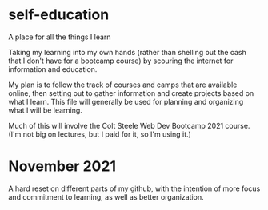 # self-education
A place for all the things I learn

Taking my learning into my own hands (rather than shelling out the cash that I don't have for a bootcamp course) by scouring the internet for information and education.

My plan is to follow the track of courses and camps that are available online, then setting out to gather information and create projects based on what I learn. This file will generally be used for planning and organizing what I will be learning.

Much of this will involve the Colt Steele Web Dev Bootcamp 2021 course. (I'm not big on lectures, but I paid for it, so I'm using it.)

# November 2021
A hard reset on different parts of my github, with the intention of more focus and commitment to learning, as well as better organization.
